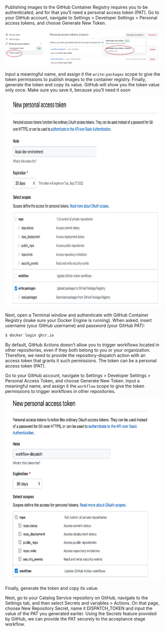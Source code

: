 Publishing images to the GitHub Container Registry requires you to be authenticated, and for that you’ll need a personal access token (PAT).
Go to your GitHub account, navigate to Settings > Developer Settings > Personal access tokens, and choose Generate New Token.

![img_2.png](img_2.png)

Input a meaningful name, and assign it the ``write:packages`` scope to give the token permissions
to publish images to the container registry. Finally, generate the token and copy its value. 
GitHub will show you the token value only once. Make sure you save it, because you’ll need it soon

![img.png](img.png)

Next, open a Terminal window and authenticate with GitHub Container Registry (make sure your Docker Engine is running). 
When asked, insert username (your GitHub username) and password (your GitHub PAT):

```bash
$ docker login ghcr.io
```

By default, GitHub Actions doesn’t allow you to trigger workflows located in other repositories, even if they both belong 
to you or your organization. Therefore, we need to provide the repository-dispatch action with an access token that grants 
it such permissions. The token can be a personal access token (PAT).

Go to your GitHub account, navigate to Settings > Developer Settings > Personal Access Token, and choose Generate New Token. 
Input a meaningful name, and assign it the ``workflow`` scope to give the token permissions to trigger workflows in other repositories.

![img_1.png](img_1.png)

Finally, generate the token and copy its value.

Next, go to your Catalog Service repository on GitHub, navigate to the Settings tab, and then select Secrets and variables > Actions. 
On that page, choose New Repository Secret, name it DISPATCH_TOKEN and input the value of the PAT you generated earlier. Using
the Secrets feature provided by GitHub, we can provide the PAT securely to the acceptance stage workflow.